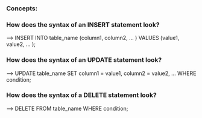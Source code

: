 ### Concepts: 

### How does the syntax of an INSERT statement look?

--> INSERT INTO table_name (column1, column2, ... )
VALUES (value1, value2, ... );

### How does the syntax of an UPDATE statement look?

--> UPDATE table_name
SET column1 = value1, column2 = value2, ...
WHERE condition;

### How does the syntax of a DELETE statement look?

--> DELETE FROM table_name
WHERE condition;
